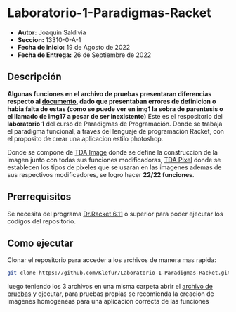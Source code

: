 # Laboratorio-1-Paradigmas-Racket

-   **Autor:** Joaquin Saldivia
-   **Seccion:** 13310-0-A-1
-   **Fecha de inicio:** 19 de Agosto de 2022
-   **Fecha de Entrega:** 26 de Septiembre de 2022

## Descripción

**Algunas funciones en el archivo de pruebas presentaran diferencias respecto al [documento](https://docs.google.com/document/d/1hUAooKwBj3TWv-yuzBZtNbuaC8iNkzOZdbLpD8P9B8c/edit#), dado que presentaban errores de definicion o habia falta de estas (como se puede ver en img1 la sobra de parentesis o el llamado de img17 a pesar de ser inexistente)**
Este es el respositorio del **laboratorio 1** del curso de Paradigmas de Programación. Donde se trabaja el paradigma funcional, a traves del lenguaje de programación Racket, con el proposito de crear una aplicacion estilo photoshop.

Donde se compone de [TDA Image](https://github.com/Klefur/Laboratorio-1-Paradigmas-Racket/blob/main/TDAImage_21272789_SaldiviaMonsalve.rkt) donde se define la construccion de la imagen junto con todas sus funciones modificadoras, [TDA Pixel](https://github.com/Klefur/Laboratorio-1-Paradigmas-Racket/blob/main/TDAPixel_21272789_SaldiviaMonsalve.rkt) donde se establecen los tipos de pixeles que se usaran en las imagenes ademas de sus respectivos modificadores, se logro hacer **22/22 funciones**.

## Prerrequisitos

Se necesita del programa [Dr.Racket 6.11](https://download.racket-lang.org) o superior para poder ejecutar los códigos del repositorio.

## Como ejecutar

Clonar el repositorio para acceder a los archivos de manera mas rapida:

```sh
git clone https://github.com/Klefur/Laboratorio-1-Paradigmas-Racket.git
```

luego teniendo los 3 archivos en una misma carpeta abrir el [archivo de pruebas](https://github.com/Klefur/Laboratorio-1-Paradigmas-Racket/blob/main/pruebas_21272789_SaldiviaMonsalve.rkt) y ejecutar, para pruebas propias se recomienda la creacion de imagenes homogeneas para una aplicacion correcta de las funciones
